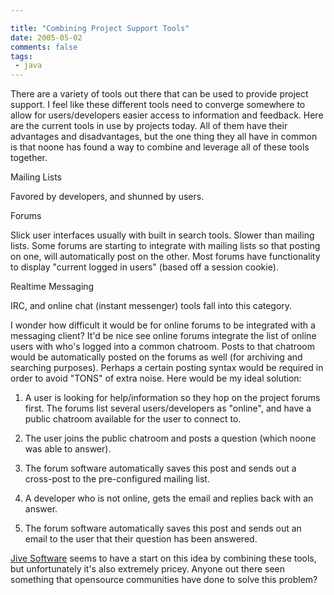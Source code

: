 ```yaml
---

title: "Combining Project Support Tools"
date: 2005-05-02
comments: false
tags:
 - java
---
```


There are a variety of tools out there that can be used to provide project support. I feel like these different tools need to converge somewhere to allow for users/developers easier access to information and feedback. Here are the current tools in use by projects today. All of them have their advantages and disadvantages, but the one thing they all have in common is that noone has found a way to combine and leverage all of these tools together.



Mailing Lists

Favored by developers, and shunned by users.



Forums

Slick user interfaces usually with built in search tools. Slower than mailing lists. Some forums are starting to integrate with mailing lists so that posting on one, will automatically post on the other. Most forums have functionality to display "current logged in users" (based off a session cookie).



Realtime Messaging

IRC, and online chat (instant messenger) tools fall into this category.



I wonder how difficult it would be for online forums to be integrated with a messaging client? It'd be nice see online forums integrate the list of online users with who's logged into a common chatroom. Posts to that chatroom would be automatically posted on the forums as well (for archiving and searching purposes). Perhaps a certain posting syntax would be required in order to avoid "TONS" of extra noise. Here would be my ideal solution:



  1. A user is looking for help/information so they hop on the project forums first. The forums list several users/developers as "online", and have a public chatroom available for the user to connect to.


  2. The user joins the public chatroom and posts a question (which noone was able to answer).


  3. The forum software automatically saves this post and sends out a cross-post to the pre-configured mailing list.


  4. A developer who is not online, gets the email and replies back with an answer.


  5. The forum software automatically saves this post and sends out an email to the user that their question has been answered.




[Jive Software](http://www.jivesoftware.com/support-suite.jsp) seems to have a start on this idea by combining these tools, but unfortunately it's also extremely pricey. Anyone out there seen something that opensource communities have done to solve this problem?

